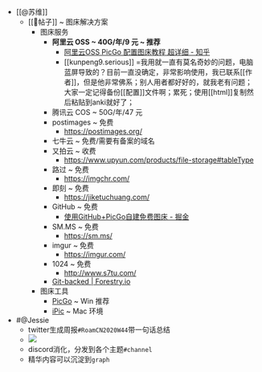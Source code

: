 - [[@苏维]]
    - [[📝帖子]] ~ 图床解决方案
        - 图床服务
            - **阿里云 OSS ~ 40G/年/9 元 ~ 推荐**
                - [阿里云OSS PicGo 配置图床教程 超详细 - 知乎](https://zhuanlan.zhihu.com/p/104152479)
                - [[kunpeng9.serious]] =我用就一直有莫名奇妙的问题，电脑蓝屏导致的？目前一直没确定，非常影响使用，我已联系[[作者]]，但是他非常佛系；别人用者都好好的，就我老有问题；大家一定记得备份[[配置]]文件啊；累死；使用[[html]]复制然后粘贴到anki就好了；
            - 腾讯云 COS ~ 50G/年/47 元
            - postimages ~ 免费
                - https://postimages.org/
            - 七牛云 ~ 免费/需要有备案的域名
            - 又拍云 ~ 收费
                - https://www.upyun.com/products/file-storage#tableType
            - 路过 ~ 免费
                - https://imgchr.com/
            - 即刻 ~ 免费
                - https://jiketuchuang.com/
            - GitHub ~ 免费
                - [使用GitHub+PicGo自建免费图床 - 掘金](https://juejin.im/post/6844904078468710413)
            - SM.MS ~ 免费
                - https://sm.ms/
            - imgur ~ 免费
                - https://imgur.com/
            - 1024 ~ 免费
                - http://www.s7tu.com/
            - [Git-backed | Forestry.io](https://forestry.io/)
        - 图床工具
            - [PicGo](https://github.com/Molunerfinn/PicGo) ~ Win 推荐
            - [iPic](https://apps.apple.com/cn/app/ipic-markdown-%E5%9B%BE%E5%BA%8A-%E6%96%87%E4%BB%B6%E4%B8%8A%E4%BC%A0%E5%B7%A5%E5%85%B7/id1101244278?mt=12) ~ Mac 环境
- #@Jessie
    - twitter生成周报`#RoamCN2020W44`带一句话总结
    - ![](https://firebasestorage.googleapis.com/v0/b/firescript-577a2.appspot.com/o/imgs%2Fapp%2FRoamCN%2FBKpJxQigDi.png?alt=media&token=1a8e02de-d2c6-465e-8016-dba981fcd149)
    - discord消化，分发到各个主题`#channel`
    - 精华内容可以沉淀到`graph`
